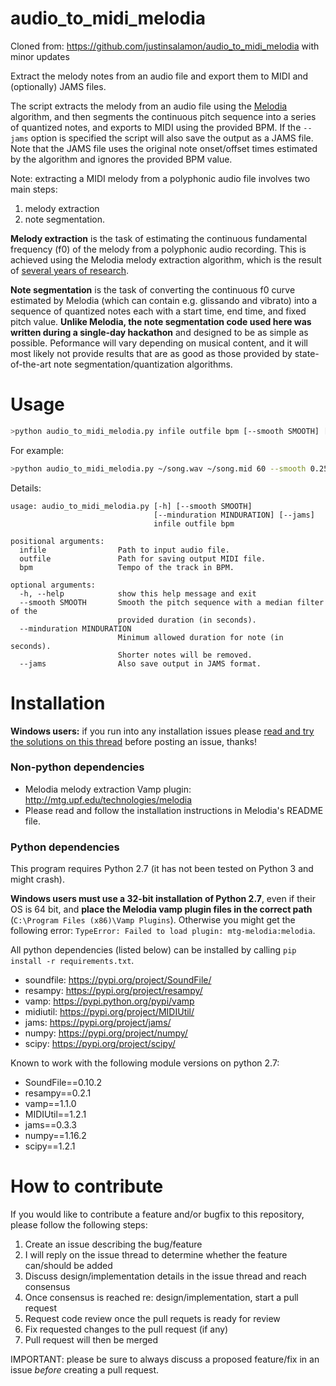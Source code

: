 # audio_to_midi_melodia
Cloned from: https://github.com/justinsalamon/audio_to_midi_melodia with minor updates

Extract the melody notes from an audio file and export them to MIDI and (optionally) JAMS files.

The script extracts the melody from an audio file using the [Melodia](http://mtg.upf.edu/technologies/melodia) algorithm, and then segments the continuous pitch sequence into a series of quantized notes, and exports to MIDI using the provided BPM. If the `--jams` option is specified the script will also save the output as a JAMS file. Note that the JAMS file uses the original note onset/offset times estimated by the algorithm and ignores the provided BPM value.

Note: extracting a MIDI melody from a polyphonic audio file involves two main steps: 
1. melody extraction 
2. note segmentation. 

**Melody extraction** is the task of estimating the continuous fundamental frequency (f0) of the melody from a polyphonic audio recording. This is achieved using the Melodia melody extraction algorithm, which is the result of [several years of research](http://www.justinsalamon.com/phd-thesis.html). 

**Note segmentation** is the task of converting the continuous f0 curve estimated by Melodia (which can contain e.g. glissando and vibrato) into a sequence of quantized notes each with a start time, end time, and fixed pitch value. **Unlike Melodia, the note segmentation code used here was written during a single-day hackathon** and designed to be as simple as possible. Peformance will vary depending on musical content, and it will most likely not provide results that are as good as those provided by state-of-the-art note segmentation/quantization algorithms.

# Usage
```bash
>python audio_to_midi_melodia.py infile outfile bpm [--smooth SMOOTH] [--minduration MINDURATION] [--jams]
```
For example:
```bash
>python audio_to_midi_melodia.py ~/song.wav ~/song.mid 60 --smooth 0.25 --minduration 0.1 --jams
```
Details:
```
usage: audio_to_midi_melodia.py [-h] [--smooth SMOOTH]
                                [--minduration MINDURATION] [--jams]
                                infile outfile bpm

positional arguments:
  infile                Path to input audio file.
  outfile               Path for saving output MIDI file.
  bpm                   Tempo of the track in BPM.

optional arguments:
  -h, --help            show this help message and exit
  --smooth SMOOTH       Smooth the pitch sequence with a median filter of the
                        provided duration (in seconds).
  --minduration MINDURATION
                        Minimum allowed duration for note (in seconds).
                        Shorter notes will be removed.
  --jams                Also save output in JAMS format.
```

# Installation
**Windows users:** if you run into any installation issues please [read and try the solutions on this thread](https://github.com/justinsalamon/audio_to_midi_melodia/issues/4) before posting an issue, thanks!

### Non-python dependencies
- Melodia melody extraction Vamp plugin: http://mtg.upf.edu/technologies/melodia
- Please read and follow the installation instructions in Melodia's README file.
### Python dependencies
This program requires Python 2.7 (it has not been tested on Python 3 and might crash).

**Windows users must use a 32-bit installation of Python 2.7**, even if their OS is 64 bit, and **place the Melodia vamp plugin files in the correct path** (`C:\Program Files (x86)\Vamp Plugins`). Otherwise you might get the following error: `TypeError: Failed to load plugin: mtg-melodia:melodia`.

All python dependencies (listed below) can be installed by calling `pip install -r requirements.txt`.
- soundfile: https://pypi.org/project/SoundFile/
- resampy: https://pypi.org/project/resampy/
- vamp: https://pypi.python.org/pypi/vamp
- midiutil: https://pypi.org/project/MIDIUtil/
- jams: https://pypi.org/project/jams/
- numpy: https://pypi.org/project/numpy/
- scipy: https://pypi.org/project/scipy/

Known to work with the following module versions on python 2.7:
- SoundFile==0.10.2
- resampy==0.2.1
- vamp==1.1.0
- MIDIUtil==1.2.1
- jams==0.3.3
- numpy==1.16.2
- scipy==1.2.1

# How to contribute
If you would like to contribute a feature and/or bugfix to this repository, please follow the following steps:
1. Create an issue describing the bug/feature
2. I will reply on the issue thread to determine whether the feature can/should be added
3. Discuss design/implementation details in the issue thread and reach consensus
4. Once consensus is reached re: design/implementation, start a pull request
5. Request code review once the pull requets is ready for review
6. Fix requested changes to the pull request (if any)
7. Pull request will then be merged

IMPORTANT: please be sure to always discuss a proposed feature/fix in an issue *before* creating a pull request.
